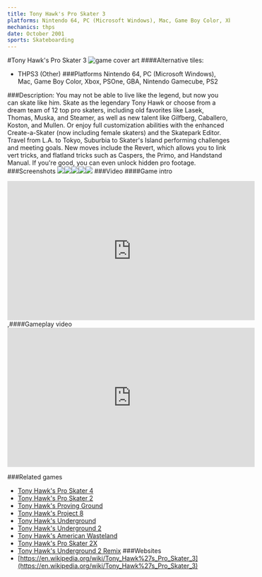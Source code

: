 ```yaml
---
title: Tony Hawk's Pro Skater 3
platforms: Nintendo 64, PC (Microsoft Windows), Mac, Game Boy Color, Xbox, PSOne, GBA, Nintendo Gamecube, PS2
mechanics: thps
date: October 2001
sports: Skateboarding
---
```

#Tony Hawk's Pro Skater 3
![game cover art](//images.igdb.com/igdb/image/upload/t_cover_big/ckvrca62rzyaemovjk5k.jpg "Logo Title Text 1")
####Alternative tiles:
* THPS3 (Other)
###Platforms
Nintendo 64, PC (Microsoft Windows), Mac, Game Boy Color, Xbox, PSOne, GBA, Nintendo Gamecube, PS2

###Description:
You may not be able to live like the legend, but now you can skate like him. Skate as the legendary Tony Hawk or choose from a dream team of 12 top pro skaters, including old favorites like Lasek, Thomas, Muska, and Steamer, as well as new talent like Gilfberg, Caballero, Koston, and Mullen. Or enjoy full customization abilities with the enhanced Create-a-Skater (now including female skaters) and the Skatepark Editor. Travel from L.A. to Tokyo, Suburbia to Skater's Island performing challenges and meeting goals. New moves include the Revert, which allows you to link vert tricks, and flatland tricks such as Caspers, the Primo, and Handstand Manual. If you're good, you can even unlock hidden pro footage.
###Screenshots
<a target="_blank" rel="noopener noreferrer" href="//images.igdb.com/igdb/image/upload/t_cover_big/c0gwynkji2mcuvz410g8.jpg"><img src="//images.igdb.com/igdb/image/upload/t_thumb/c0gwynkji2mcuvz410g8.jpg"/></a><a target="_blank" rel="noopener noreferrer" href="//images.igdb.com/igdb/image/upload/t_cover_big/lrtfkqbptlydnkfvmwmg.jpg"><img src="//images.igdb.com/igdb/image/upload/t_thumb/lrtfkqbptlydnkfvmwmg.jpg"/></a><a target="_blank" rel="noopener noreferrer" href="//images.igdb.com/igdb/image/upload/t_cover_big/luqw5zzljwgxdaznimog.jpg"><img src="//images.igdb.com/igdb/image/upload/t_thumb/luqw5zzljwgxdaznimog.jpg"/></a><a target="_blank" rel="noopener noreferrer" href="//images.igdb.com/igdb/image/upload/t_cover_big/gutc9vsstkxumzkmw3jj.jpg"><img src="//images.igdb.com/igdb/image/upload/t_thumb/gutc9vsstkxumzkmw3jj.jpg"/></a><a target="_blank" rel="noopener noreferrer" href="//images.igdb.com/igdb/image/upload/t_cover_big/hklcrbypjwduceigroik.jpg"><img src="//images.igdb.com/igdb/image/upload/t_thumb/hklcrbypjwduceigroik.jpg"/></a>
###Video
####Game intro

<iframe width="560" height="315" src="https://www.youtube.com/embed/ktRmOmMb0mg" frameborder="0" allowfullscreen></iframe>
,####Gameplay video

<iframe width="560" height="315" src="https://www.youtube.com/embed/Ib-YwWzh8kM" frameborder="0" allowfullscreen></iframe>

###Related games
* [Tony Hawk's Pro Skater 4](/games/tony-hawk-s-pro-skater-4-915/)
* [Tony Hawk's Pro Skater 2](/games/tony-hawk-s-pro-skater-2-913/)
* [Tony Hawk's Proving Ground](/games/tony-hawk-s-proving-ground-2700/)
* [Tony Hawk's Project 8](/games/tony-hawk-s-project-8-6204/)
* [Tony Hawk's Underground](/games/tony-hawk-s-underground-2698/)
* [Tony Hawk's Underground 2](/games/tony-hawk-s-underground-2-2699/)
* [Tony Hawk's American Wasteland](/games/tony-hawk-s-american-wasteland-7219/)
* [Tony Hawk's Pro Skater 2X](/games/tony-hawks-pro-skater-2x-47325/)
* [Tony Hawk's Underground 2 Remix](/games/tony-hawks-underground-2-remix-22311/)
###Websites
* [https://en.wikipedia.org/wiki/Tony_Hawk%27s_Pro_Skater_3](https://en.wikipedia.org/wiki/Tony_Hawk%27s_Pro_Skater_3)
